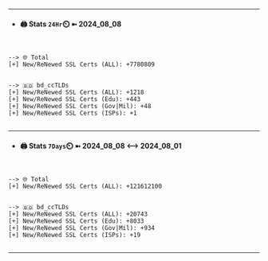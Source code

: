 

---
- #### 🖨️ **Stats** `24Hr`⏲️ ➼ 2024_08_08
```console


--> 🌐 Total
[+] New/ReNewed SSL Certs (ALL): +7780809


--> 🇧🇩 bd_ccTLDs
[+] New/ReNewed SSL Certs (ALL): +1218
[+] New/ReNewed SSL Certs (Edu): +443
[+] New/ReNewed SSL Certs (Gov|Mil): +48
[+] New/ReNewed SSL Certs (ISPs): +1


```

---
- #### 🖨️ **Stats** `7Days`⏲️ ➼ 2024_08_08 <--> 2024_08_01
```console


--> 🌐 Total
[+] New/ReNewed SSL Certs (ALL): +121612100


--> 🇧🇩 bd_ccTLDs
[+] New/ReNewed SSL Certs (ALL): +20743
[+] New/ReNewed SSL Certs (Edu): +8033
[+] New/ReNewed SSL Certs (Gov|Mil): +934
[+] New/ReNewed SSL Certs (ISPs): +19


```

---

